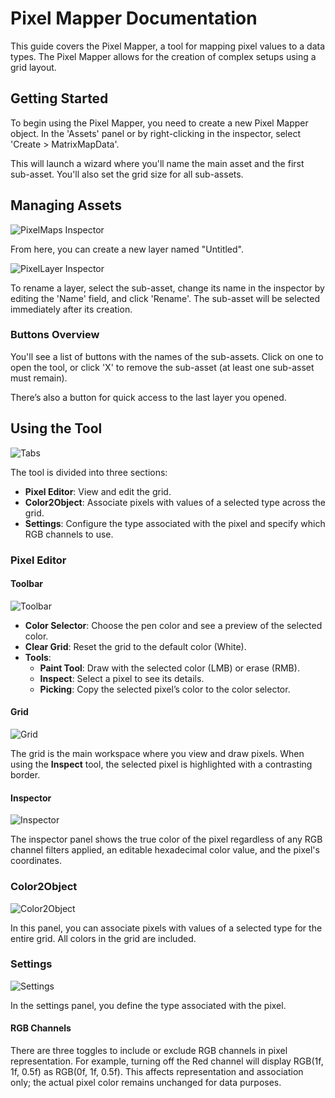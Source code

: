 # **Pixel Mapper Documentation**

This guide covers the Pixel Mapper, a tool for mapping pixel values to a data types. The Pixel Mapper allows for the creation of complex setups using a grid layout.

## **Getting Started**

To begin using the Pixel Mapper, you need to create a new Pixel Mapper object. In the 'Assets' panel or by right-clicking in the inspector, select 'Create > MatrixMapData'.

This will launch a wizard where you'll name the main asset and the first sub-asset. You'll also set the grid size for all sub-assets.

## **Managing Assets**

![PixelMaps Inspector](image_of_pixelmaps_inspector)

From here, you can create a new layer named "Untitled".

![PixelLayer Inspector](image_of_pixellayer_inspector)

To rename a layer, select the sub-asset, change its name in the inspector by editing the 'Name' field, and click 'Rename'. The sub-asset will be selected immediately after its creation.

### **Buttons Overview**

You'll see a list of buttons with the names of the sub-assets. Click on one to open the tool, or click 'X' to remove the sub-asset (at least one sub-asset must remain).

There’s also a button for quick access to the last layer you opened.

## **Using the Tool**

![Tabs](image_of_tabs)

The tool is divided into three sections:
- **Pixel Editor**: View and edit the grid.
- **Color2Object**: Associate pixels with values of a selected type across the grid.
- **Settings**: Configure the type associated with the pixel and specify which RGB channels to use.

### **Pixel Editor**

#### **Toolbar**

![Toolbar](image_of_toolbar)

- **Color Selector**: Choose the pen color and see a preview of the selected color.
- **Clear Grid**: Reset the grid to the default color (White).
- **Tools**:
  - **Paint Tool**: Draw with the selected color (LMB) or erase (RMB).
  - **Inspect**: Select a pixel to see its details.
  - **Picking**: Copy the selected pixel’s color to the color selector.

#### **Grid**

![Grid](image_of_grid)

The grid is the main workspace where you view and draw pixels. When using the **Inspect** tool, the selected pixel is highlighted with a contrasting border.

#### **Inspector**

![Inspector](image_of_inspector)

The inspector panel shows the true color of the pixel regardless of any RGB channel filters applied, an editable hexadecimal color value, and the pixel's coordinates.

### **Color2Object**

![Color2Object](image_of_color2object)

In this panel, you can associate pixels with values of a selected type for the entire grid. All colors in the grid are included.

### **Settings**

![Settings](image_of_settings)

In the settings panel, you define the type associated with the pixel.

#### **RGB Channels**

There are three toggles to include or exclude RGB channels in pixel representation. For example, turning off the Red channel will display RGB(1f, 1f, 0.5f) as RGB(0f, 1f, 0.5f). This affects representation and association only; the actual pixel color remains unchanged for data purposes.

